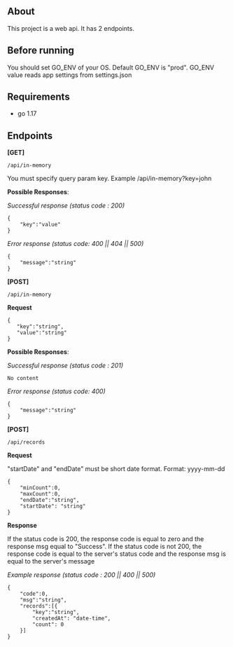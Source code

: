 ## About

This project is a web api. It has 2 endpoints.

## Before running

You should set GO_ENV of your OS. Default GO_ENV is "prod". GO_ENV value reads app settings from settings.json

## Requirements

 - go 1.17

## Endpoints

**[GET]**

    /api/in-memory

You must specify query param key. Example /api/in-memory?key=john

**Possible Responses**:

*Successful response (status code : 200)*
  

   

    {
	    "key":"value"
    }

*Error response (status code: 400 || 404 || 500)*

    {
    	"message":"string"
    }



**[POST]**

    /api/in-memory

**Request**

    {
	   "key":"string",
	   "value":"string"
    }



**Possible Responses**:

*Successful response (status code : 201)*
 

    No content

*Error response (status code: 400)*

    {
	    "message":"string"
    }

**[POST]**

    /api/records

**Request**

"startDate" and "endDate" must be short date format. Format: yyyy-mm-dd

    {
	    "minCount":0,
	    "maxCount":0,
	    "endDate":"string",
	    "startDate": "string"
    }

**Response**

If the status code is 200, the response code is equal to zero and the response msg equal to "Success". If the status code is not 200, the response code is equal to the server's status code and the response msg is equal to the server's message

*Example response (status code : 200 || 400 || 500)*

    {
	    "code":0,
	    "msg":"string",
	    "records":[{
		    "key":"string",
		    "createdAt": "date-time",
		    "count": 0
	    }]
    }

